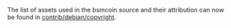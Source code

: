 The list of assets used in the bsmcoin source and their attribution can now be found in [contrib/debian/copyright](../contrib/debian/copyright).
